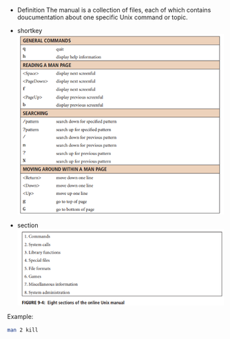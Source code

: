 
- Definition
The manual is a collection of files, each of which contains doucumentation about one specific Unix command or topic.
- shortkey
![](https://raw.githubusercontent.com/fray-hao/images/master/20190320142736.png)

- section
![](https://raw.githubusercontent.com/fray-hao/images/master/20190321074843.png)

Example:
```bash
man 2 kill 
```